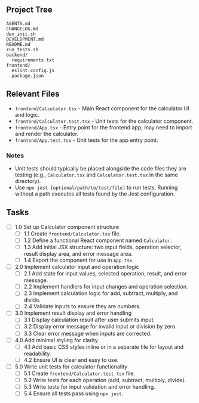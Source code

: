## Project Tree
```
AGENTS.md
CHANGELOG.md
dev_init.sh
DEVELOPMENT.md
README.md
run_tests.sh
backend/
  requirements.txt
frontend/
  eslint.config.js
  package.json
```

## Relevant Files

- `frontend/Calculator.tsx` - Main React component for the calculator UI and logic.
- `frontend/Calculator.test.tsx` - Unit tests for the calculator component.
- `frontend/App.tsx` - Entry point for the frontend app; may need to import and render the calculator.
- `frontend/App.test.tsx` - Unit tests for the app entry point.

### Notes

- Unit tests should typically be placed alongside the code files they are testing (e.g., `Calculator.tsx` and `Calculator.test.tsx` in the same directory).
- Use `npx jest [optional/path/to/test/file]` to run tests. Running without a path executes all tests found by the Jest configuration.

## Tasks

- [ ] 1.0 Set up Calculator component structure
  - [ ] 1.1 Create `frontend/Calculator.tsx` file.
  - [ ] 1.2 Define a functional React component named `Calculator`.
  - [ ] 1.3 Add initial JSX structure: two input fields, operation selector, result display area, and error message area.
  - [ ] 1.4 Export the component for use in `App.tsx`.
- [ ] 2.0 Implement calculator input and operation logic
  - [ ] 2.1 Add state for input values, selected operation, result, and error message.
  - [ ] 2.2 Implement handlers for input changes and operation selection.
  - [ ] 2.3 Implement calculation logic for add, subtract, multiply, and divide.
  - [ ] 2.4 Validate inputs to ensure they are numbers.
- [ ] 3.0 Implement result display and error handling
  - [ ] 3.1 Display calculation result after user submits input.
  - [ ] 3.2 Display error message for invalid input or division by zero.
  - [ ] 3.3 Clear error message when inputs are corrected.
- [ ] 4.0 Add minimal styling for clarity
  - [ ] 4.1 Add basic CSS styles inline or in a separate file for layout and readability.
  - [ ] 4.2 Ensure UI is clear and easy to use.
- [ ] 5.0 Write unit tests for calculator functionality
  - [ ] 5.1 Create `frontend/Calculator.test.tsx` file.
  - [ ] 5.2 Write tests for each operation (add, subtract, multiply, divide).
  - [ ] 5.3 Write tests for input validation and error handling.
  - [ ] 5.4 Ensure all tests pass using `npx jest`.

